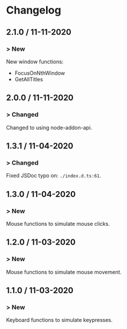 # Changelog

## 2.1.0 / 11-11-2020

### > New

New window functions: 
- FocusOnNthWindow
- GetAllTitles

## 2.0.0 / 11-11-2020

### > Changed

Changed to using node-addon-api.

## 1.3.1 / 11-04-2020

### > Changed

Fixed JSDoc typo on: `./index.d.ts:61`.

## 1.3.0 / 11-04-2020

### > New

Mouse functions to simulate mouse clicks.

## 1.2.0 / 11-03-2020

### > New

Mouse functions to simulate mouse movement.

## 1.1.0 / 11-03-2020

### > New

Keyboard functions to simulate keypresses.